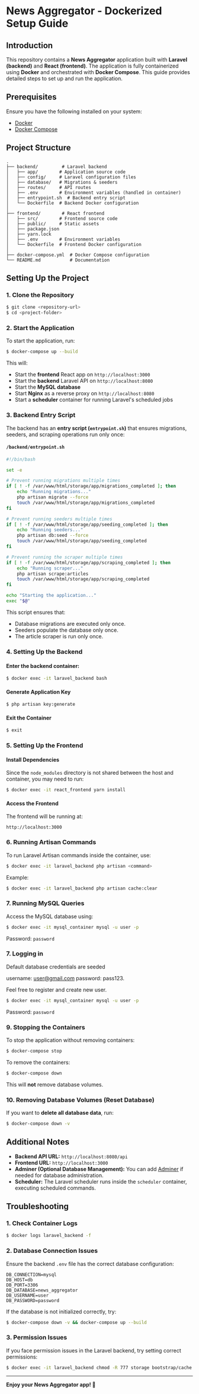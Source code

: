 # News Aggregator - Dockerized Setup Guide

## Introduction

This repository contains a **News Aggregator** application built with **Laravel (backend)** and **React (frontend)**. The application is fully containerized using **Docker** and orchestrated with **Docker Compose**. This guide provides detailed steps to set up and run the application.

## Prerequisites

Ensure you have the following installed on your system:

- [Docker](https://docs.docker.com/get-docker/)
- [Docker Compose](https://docs.docker.com/compose/install/)

## Project Structure

```
.
├── backend/         # Laravel backend
│   ├── app/        # Application source code
│   ├── config/     # Laravel configuration files
│   ├── database/   # Migrations & seeders
│   ├── routes/     # API routes
│   ├── .env        # Environment variables (handled in container)
│   ├── entrypoint.sh  # Backend entry script
│   └── Dockerfile  # Backend Docker configuration
│
├── frontend/        # React frontend
│   ├── src/        # Frontend source code
│   ├── public/     # Static assets
│   ├── package.json
│   ├── yarn.lock
│   ├── .env        # Environment variables
│   └── Dockerfile  # Frontend Docker configuration
│
├── docker-compose.yml  # Docker Compose configuration
└── README.md           # Documentation
```

## Setting Up the Project

### 1. Clone the Repository

```sh
$ git clone <repository-url>
$ cd <project-folder>
```

### 2. Start the Application

To start the application, run:

```sh
$ docker-compose up --build
```

This will:

- Start the **frontend** React app on `http://localhost:3000`
- Start the **backend** Laravel API on `http://localhost:8080`
- Start the **MySQL database**
- Start **Nginx** as a reverse proxy on `http://localhost:8080`
- Start a **scheduler** container for running Laravel's scheduled jobs

### 3. Backend Entry Script

The backend has an **entry script (`entrypoint.sh`)** that ensures migrations, seeders, and scraping operations run only once:

#### `/backend/entrypoint.sh`

```bash
#!/bin/bash

set -e

# Prevent running migrations multiple times
if [ ! -f /var/www/html/storage/app/migrations_completed ]; then
    echo "Running migrations..."
    php artisan migrate --force
    touch /var/www/html/storage/app/migrations_completed
fi

# Prevent running seeders multiple times
if [ ! -f /var/www/html/storage/app/seeding_completed ]; then
    echo "Running seeders..."
    php artisan db:seed --force
    touch /var/www/html/storage/app/seeding_completed
fi

# Prevent running the scraper multiple times
if [ ! -f /var/www/html/storage/app/scraping_completed ]; then
    echo "Running scraper..."
    php artisan scrape:articles
    touch /var/www/html/storage/app/scraping_completed
fi

echo "Starting the application..."
exec "$@"
```

This script ensures that:
- Database migrations are executed only once.
- Seeders populate the database only once.
- The article scraper is run only once.

### 4. Setting Up the Backend

#### Enter the backend container:

```sh
$ docker exec -it laravel_backend bash
```

#### Generate Application Key

```sh
$ php artisan key:generate
```

#### Exit the Container

```sh
$ exit
```

### 5. Setting Up the Frontend

#### Install Dependencies

Since the `node_modules` directory is not shared between the host and container, you may need to run:

```sh
$ docker exec -it react_frontend yarn install
```

#### Access the Frontend

The frontend will be running at:

```
http://localhost:3000
```

### 6. Running Artisan Commands

To run Laravel Artisan commands inside the container, use:

```sh
$ docker exec -it laravel_backend php artisan <command>
```

Example:

```sh
$ docker exec -it laravel_backend php artisan cache:clear
```

### 7. Running MySQL Queries

Access the MySQL database using:

```sh
$ docker exec -it mysql_container mysql -u user -p
```

Password: `password`

### 7. Logging in

Default database credentials are seeded

username: user@gmail.com
password: pass123.

Feel free to register and create new user.

```sh
$ docker exec -it mysql_container mysql -u user -p
```

Password: `password`


### 9. Stopping the Containers

To stop the application without removing containers:

```sh
$ docker-compose stop
```

To remove the containers:

```sh
$ docker-compose down
```

This will **not** remove database volumes.

### 10. Removing Database Volumes (Reset Database)

If you want to **delete all database data**, run:

```sh
$ docker-compose down -v
```

## Additional Notes

- **Backend API URL:** `http://localhost:8080/api`
- **Frontend URL:** `http://localhost:3000`
- **Adminer (Optional Database Management):** You can add [Adminer](https://www.adminer.org/) if needed for database administration.
- **Scheduler:** The Laravel scheduler runs inside the `scheduler` container, executing scheduled commands.

## Troubleshooting

### 1. Check Container Logs

```sh
$ docker logs laravel_backend -f
```

### 2. Database Connection Issues

Ensure the backend `.env` file has the correct database configuration:

```
DB_CONNECTION=mysql
DB_HOST=db
DB_PORT=3306
DB_DATABASE=news_aggregator
DB_USERNAME=user
DB_PASSWORD=password
```

If the database is not initialized correctly, try:

```sh
$ docker-compose down -v && docker-compose up --build
```

### 3. Permission Issues

If you face permission issues in the Laravel backend, try setting correct permissions:

```sh
$ docker exec -it laravel_backend chmod -R 777 storage bootstrap/cache
```

---

**Enjoy your News Aggregator app! 🚀**

